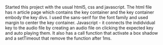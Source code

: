 Started this project with the usual html5, css and javascript.
The html file has n article page which contains the key container and the key container embody the key divs.
I used the sans-serif for the font family and used margin to center the key container.
Javascript - it connects the indidvidual key to the audio file by creating an audio file on clicking the expected key and auto playing them.
It also has a call function that activate a box shadow and a setTimeout that remove the function after 1ms.